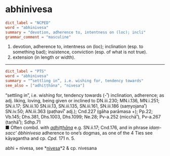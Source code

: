 # abhinivesa

``` toml
dict_label = "NCPED"
word = "abhinivesa"
summary = "devotion, adherence to, intentness on (loc); incli"
grammar_comment = "masculine"
```

1. devotion, adherence to, intentness on (loc); inclination (esp. to something bad); insistence, conviction (esp. of what is not true).
2. extension (in length or width).

--------------------

``` toml
dict_label = "PTS"
word = "abhinivesa"
summary = "“settling in”, i.e. wishing for, tendency towards"
see_also = ["adhiṭṭhāna", "nivesa"]
```

“settling in”, i.e. wishing for, tendency towards (\-˚) inclination, adherence; as adj. liking, loving, being given or inclined to DN.iii.230; MN.i.136, MN.i.251; SN.ii.17; SN.iii.10 SN.iii.13, SN.iii.135, SN.iii.161, SN.iii.186 (saṃyojana˚) SN.iv.50; AN.iii.363 (paṭhavī˚ adj.); Cnd.227 (gāha parāmasa \+); Pp.22; Vb.145; Dhs.381, Dhs.1003, Dhs.1099; Ne.28; Pv\-a.252 (micchā˚), Pv\-a.267 (taṇhā˚); Sdhp.71  
■ Often combd. with *[adhiṭṭhāna](adhiṭṭhāna.md)* e.g. SN.ii.17; Cnd.176, and in phrase *idaṃ\-sacc’ âbhinivesa* adherence to one’s dogmas, as one of the 4 Ties see kāyagantha and cp. *Cpd.* 171 n. 5.

abhi \+ nivesa, see *[nivesa](nivesa.md)*2 & cp. nivesana

